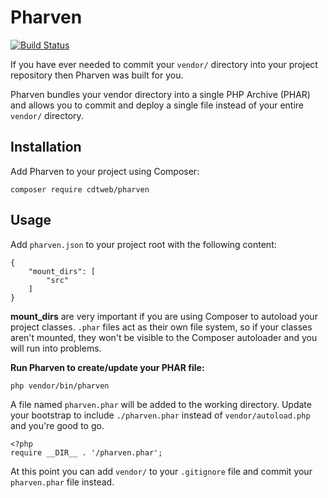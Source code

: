 Pharven
=======

[![Build
Status](https://travis-ci.org/cdtweb/pharven.svg?branch=master)](https://travis-ci.org/cdtweb/pharven)

If you have ever needed to commit your `vendor/` directory into your project repository then Pharven was built for you.

Pharven bundles your vendor directory into a single PHP Archive (PHAR) and allows you to
commit and deploy a single file instead of your entire `vendor/` directory.
 
 
## Installation

Add Pharven to your project using Composer:

    composer require cdtweb/pharven
    

## Usage

Add `pharven.json` to your project root with the following content:

    {
        "mount_dirs": [
            "src"
        ]
    }
    
**mount_dirs** are very important if you are using Composer to autoload your project classes. `.phar` files act as their 
own file system, so if your classes aren't mounted, they won't be visible to the Composer autoloader and you will run
into problems.
    
**Run Pharven to create/update your PHAR file:**

    php vendor/bin/pharven
    
A file named `pharven.phar` will be added to the working directory. Update your bootstrap to include `./pharven.phar` 
instead of `vendor/autoload.php` and you're good to go.

    <?php
    require __DIR__ . '/pharven.phar';
    
At this point you can add `vendor/` to your `.gitignore` file and commit your `pharven.phar` file instead.